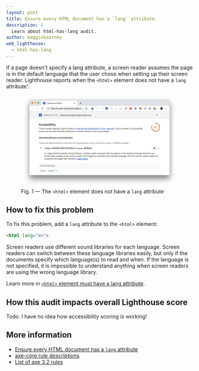 ```yaml
---
layout: post
title: Ensure every HTML document has a `lang` attribute.
description: |
  Learn about html-has-lang audit.
author: megginkearney
web_lighthouse:
  - html-has-lang
---
```


If a page doesn't specify a lang attribute,
a screen reader assumes the page is in the default language
that the user chose when setting up their screen reader.
Lighthouse reports when the `<html>` element does not have a `lang` attribute':

<figure class="w-figure">
  <img class="w-screenshot w-screenshot--filled" src="html-has-lang.png" alt="Lighthouse: <html> element does not have a lang attribute">
  <figcaption class="w-figcaption">
    Fig. 1 — The <code>&lt;html></code> element does not have a <code>lang</code> attribute
</figure>


## How to fix this problem

To fix this problem,
add a `lang` attribute to the `<html>` element:

```html
<html lang="en">
```

Screen readers use different sound libraries for each language. 
Screen readers can switch between these language libraries easily,
but only if the documents specify which language(s) to read and when. 
If the language is not specified,
it is impossible to understand anything
when screen readers are using the wrong language library.

Learn more in [`<html>` element must have a lang attribute](https://dequeuniversity.com/rules/axe/3.2/html-has-lang).

## How this audit impacts overall Lighthouse score

Todo. I have no idea how accessibility scoring is working!

## More information

- [Ensure every HTML document has a `lang` attribute](https://github.com/GoogleChrome/lighthouse/blob/master/lighthouse-core/audits/accessibility/html-has-lang.js)
- [axe-core rule descriptions](https://github.com/dequelabs/axe-core/blob/develop/doc/rule-descriptions.md)
- [List of axe 3.2 rules](https://dequeuniversity.com/rules/axe/3.2)
